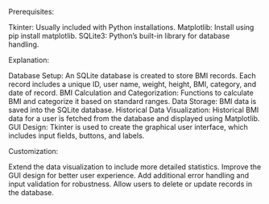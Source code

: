 Prerequisites:

Tkinter: Usually included with Python installations.
Matplotlib: Install using pip install matplotlib.
SQLite3: Python’s built-in library for database handling.

Explanation:

Database Setup: An SQLite database is created to store BMI records. Each record includes a unique ID, user name, weight, height, BMI, category, and date of record.
BMI Calculation and Categorization: Functions to calculate BMI and categorize it based on standard ranges.
Data Storage: BMI data is saved into the SQLite database.
Historical Data Visualization: Historical BMI data for a user is fetched from the database and displayed using Matplotlib.
GUI Design: Tkinter is used to create the graphical user interface, which includes input fields, buttons, and labels.

Customization:

Extend the data visualization to include more detailed statistics.
Improve the GUI design for better user experience.
Add additional error handling and input validation for robustness.
Allow users to delete or update records in the database.
